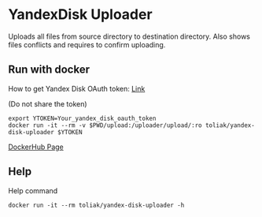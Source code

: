 # YandexDisk Uploader

Uploads all files from source directory to destination directory. Also shows files conflicts and requires to confirm uploading.

## Run with docker

How to get Yandex Disk OAuth token: [Link](https://oauth.yandex.ru/authorize?response_type=token&client_id=d44df5a42807427b85868c00845cccee)

(Do not share the token)

```shell
export YTOKEN=Your_yandex_disk_oauth_token
docker run -it --rm -v $PWD/upload:/uploader/upload/:ro toliak/yandex-disk-uploader $YTOKEN
```

[DockerHub Page](https://hub.docker.com/r/toliak/yandex-disk-uploader)

## Help

Help command

```shell
docker run -it --rm toliak/yandex-disk-uploader -h
```

